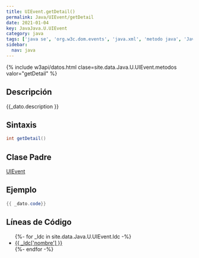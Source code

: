 ```yaml
---
title: UIEvent.getDetail()
permalink: Java/UIEvent/getDetail
date: 2021-01-04
key: JavaJava.U.UIEvent
category: java
tags: ['java se', 'org.w3c.dom.events', 'java.xml', 'metodo java', 'Java 1.5', 'DOM Level 2']
sidebar: 
  nav: java
---
```


{% include w3api/datos.html clase=site.data.Java.U.UIEvent.metodos valor="getDetail" %}

## Descripción
{{_dato.description }}

## Sintaxis
~~~java
int getDetail()
~~~

## Clase Padre
[UIEvent](/Java/UIEvent/)

## Ejemplo
~~~java
{{ _dato.code}}
~~~

## Líneas de Código
<ul>
{%- for _ldc in site.data.Java.U.UIEvent.ldc -%}
   <li>
       <a href="{{_ldc['url'] }}">{{ _ldc['nombre'] }}</a>
   </li>
{%- endfor -%}
</ul>
